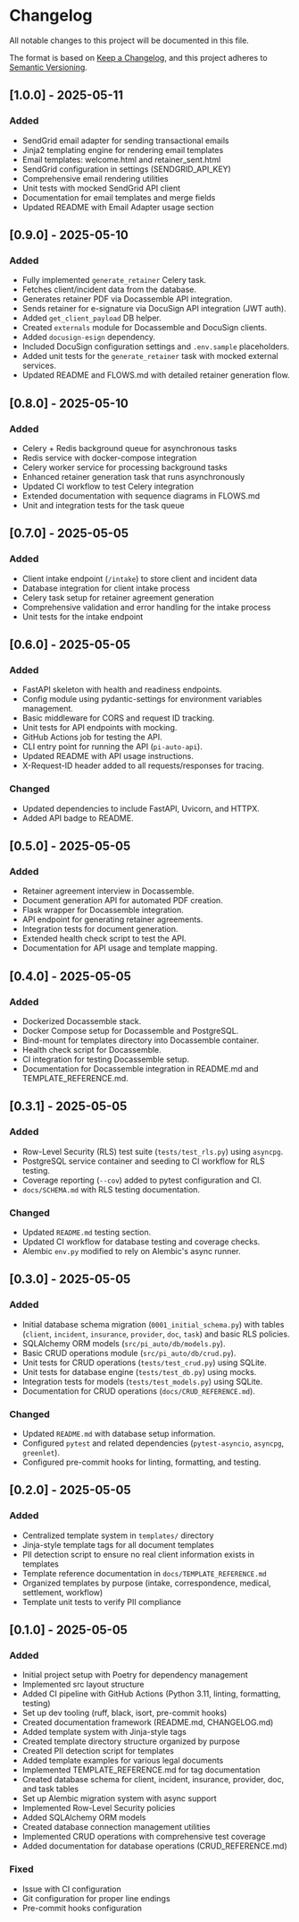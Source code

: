 # Changelog

All notable changes to this project will be documented in this file.

The format is based on [Keep a Changelog](https://keepachangelog.com/en/1.0.0/),
and this project adheres to [Semantic Versioning](https://semver.org/spec/v2.0.0.html).

## [1.0.0] - 2025-05-11
### Added
- SendGrid email adapter for sending transactional emails
- Jinja2 templating engine for rendering email templates
- Email templates: welcome.html and retainer_sent.html
- SendGrid configuration in settings (SENDGRID_API_KEY)
- Comprehensive email rendering utilities
- Unit tests with mocked SendGrid API client
- Documentation for email templates and merge fields
- Updated README with Email Adapter usage section

## [0.9.0] - 2025-05-10
### Added
- Fully implemented `generate_retainer` Celery task.
- Fetches client/incident data from the database.
- Generates retainer PDF via Docassemble API integration.
- Sends retainer for e-signature via DocuSign API integration (JWT auth).
- Added `get_client_payload` DB helper.
- Created `externals` module for Docassemble and DocuSign clients.
- Added `docusign-esign` dependency.
- Included DocuSign configuration settings and `.env.sample` placeholders.
- Added unit tests for the `generate_retainer` task with mocked external services.
- Updated README and FLOWS.md with detailed retainer generation flow.

## [0.8.0] - 2025-05-10
### Added
- Celery + Redis background queue for asynchronous tasks
- Redis service with docker-compose integration
- Celery worker service for processing background tasks
- Enhanced retainer generation task that runs asynchronously
- Updated CI workflow to test Celery integration
- Extended documentation with sequence diagrams in FLOWS.md
- Unit and integration tests for the task queue

## [0.7.0] - 2025-05-05
### Added
- Client intake endpoint (`/intake`) to store client and incident data
- Database integration for client intake process
- Celery task setup for retainer agreement generation
- Comprehensive validation and error handling for the intake process
- Unit tests for the intake endpoint

## [0.6.0] - 2025-05-05
### Added
- FastAPI skeleton with health and readiness endpoints.
- Config module using pydantic-settings for environment variables management.
- Basic middleware for CORS and request ID tracking.
- Unit tests for API endpoints with mocking.
- GitHub Actions job for testing the API.
- CLI entry point for running the API (`pi-auto-api`).
- Updated README with API usage instructions.
- X-Request-ID header added to all requests/responses for tracing.

### Changed
- Updated dependencies to include FastAPI, Uvicorn, and HTTPX.
- Added API badge to README.

## [0.5.0] - 2025-05-05
### Added
- Retainer agreement interview in Docassemble.
- Document generation API for automated PDF creation.
- Flask wrapper for Docassemble integration.
- API endpoint for generating retainer agreements.
- Integration tests for document generation.
- Extended health check script to test the API.
- Documentation for API usage and template mapping.

## [0.4.0] - 2025-05-05
### Added
- Dockerized Docassemble stack.
- Docker Compose setup for Docassemble and PostgreSQL.
- Bind-mount for templates directory into Docassemble container.
- Health check script for Docassemble.
- CI integration for testing Docassemble setup.
- Documentation for Docassemble integration in README.md and TEMPLATE_REFERENCE.md.

## [0.3.1] - 2025-05-05
### Added
- Row-Level Security (RLS) test suite (`tests/test_rls.py`) using `asyncpg`.
- PostgreSQL service container and seeding to CI workflow for RLS testing.
- Coverage reporting (`--cov`) added to pytest configuration and CI.
- `docs/SCHEMA.md` with RLS testing documentation.

### Changed
- Updated `README.md` testing section.
- Updated CI workflow for database testing and coverage checks.
- Alembic `env.py` modified to rely on Alembic's async runner.

## [0.3.0] - 2025-05-05
### Added
- Initial database schema migration (`0001_initial_schema.py`) with tables (`client`, `incident`, `insurance`, `provider`, `doc`, `task`) and basic RLS policies.
- SQLAlchemy ORM models (`src/pi_auto/db/models.py`).
- Basic CRUD operations module (`src/pi_auto/db/crud.py`).
- Unit tests for CRUD operations (`tests/test_crud.py`) using SQLite.
- Unit tests for database engine (`tests/test_db.py`) using mocks.
- Integration tests for models (`tests/test_models.py`) using SQLite.
- Documentation for CRUD operations (`docs/CRUD_REFERENCE.md`).

### Changed
- Updated `README.md` with database setup information.
- Configured `pytest` and related dependencies (`pytest-asyncio`, `asyncpg`, `greenlet`).
- Configured pre-commit hooks for linting, formatting, and testing.

## [0.2.0] - 2025-05-05

### Added
- Centralized template system in `templates/` directory
- Jinja-style template tags for all document templates
- PII detection script to ensure no real client information exists in templates
- Template reference documentation in `docs/TEMPLATE_REFERENCE.md`
- Organized templates by purpose (intake, correspondence, medical, settlement, workflow)
- Template unit tests to verify PII compliance

## [0.1.0] - 2025-05-05

### Added

- Initial project setup with Poetry for dependency management
- Implemented src layout structure
- Added CI pipeline with GitHub Actions (Python 3.11, linting, formatting, testing)
- Set up dev tooling (ruff, black, isort, pre-commit hooks)
- Created documentation framework (README.md, CHANGELOG.md)
- Added template system with Jinja-style tags
- Created template directory structure organized by purpose
- Created PII detection script for templates
- Added template examples for various legal documents
- Implemented TEMPLATE_REFERENCE.md for tag documentation
- Created database schema for client, incident, insurance, provider, doc, and task tables
- Set up Alembic migration system with async support
- Implemented Row-Level Security policies
- Added SQLAlchemy ORM models
- Created database connection management utilities
- Implemented CRUD operations with comprehensive test coverage
- Added documentation for database operations (CRUD_REFERENCE.md)

### Fixed

- Issue with CI configuration
- Git configuration for proper line endings
- Pre-commit hooks configuration
